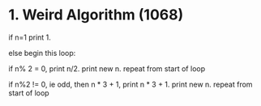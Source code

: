 # 1. Weird Algorithm (1068)

if n=1 print 1.

else begin this loop:

if n% 2 = 0, print n/2. print new n. repeat from start of loop

if n%2 != 0, ie odd, then n * 3 + 1, print n * 3 + 1. print new n. repeat from start of loop


